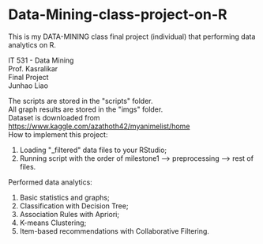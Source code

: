 # Data-Mining-class-project-on-R
This is my DATA-MINING class final project (individual) that performing data analytics on R.  
  
IT 531 - Data Mining  
Prof. Kasralikar  
Final Project  
Junhao Liao  

The scripts are stored in the "scripts" folder.  
All graph results are stored in the "imgs" folder.  
Dataset is downloaded from https://www.kaggle.com/azathoth42/myanimelist/home  
How to implement this project:  
1. Loading "_filtered" data files to your RStudio;  
2. Running script with the order of milestone1 --> preprocessing --> rest of files.

Performed data analytics:  
1. Basic statistics and graphs;  
2. Classification with Decision Tree;  
3. Association Rules with Apriori;  
3. K-means Clustering;  
4. Item-based recommendations with Collaborative Filtering.  
